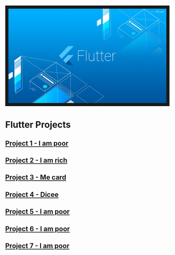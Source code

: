 <p align="center">
<img src="https://github.com/WanaSaluseki/FlutterProjects/blob/d09804a6fabc964014dfcda438c80d1f24ab057e/Git%20flutter.jpg" width="1000" height="300" border="10"/>
</p>

# Flutter Projects
## [Project 1 - I am poor](https://github.com/WanaSaluseki/I-am-poor)
## [Project 2 - I am rich](https://github.com/WanaSaluseki/i_am_rich)
## [Project 3 - Me card](https://github.com/WanaSaluseki/Mi_Card)
## [Project 4 - Dicee](https://github.com/WanaSaluseki/dicee)
## [Project 5 - I am poor](https://github.com/WanaSaluseki/I-am-poor)
## [Project 6 - I am poor](https://github.com/WanaSaluseki/I-am-poor)
## [Project 7 - I am poor](https://github.com/WanaSaluseki/I-am-poor)

